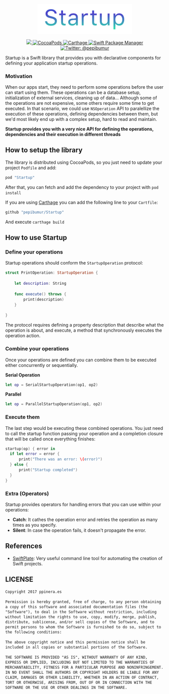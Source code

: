<p align="center">
    <img src="Assets/logo.png" width="300" max-width="50%" alt=Startup />
</p>

<p align="center">
    <a href="https://travis-ci.org/pepibumur/Startup">
        <img src="https://travis-ci.org/pepibumur/Startup.svg?branch=master">
    </a>
    <a href="https://cocoapods.org/pods/Startup">
        <img src="https://img.shields.io/cocoapods/v/Startup.svg" alt="CocoaPods" />
    </a>
    <a href="https://github.com/Carthage/Carthage">
        <img src="https://img.shields.io/badge/carthage-compatible-4BC51D.svg?style=flat" alt="Carthage" />
    </a>
    <a href="https://swift.org/package-manager">
        <img src="https://img.shields.io/badge/spm-compatible-brightgreen.svg?style=flat" alt="Swift Package Manager" />
    </a>
    <a href="https://twitter.com/pepibumur">
        <img src="https://img.shields.io/badge/contact-@pepibumur-blue.svg?style=flat" alt="Twitter: @pepibumur" />
    </a>
</p>

Startup is a Swift library that provides you with declarative components for defining your application startup operations.

### Motivation
When our apps start, they need to perform some operations before the user can start using them. These operations can be a database setup, initialization of external services, cleaning up of data... Although some of the operations are not expensive, some others require some time to get executed. In that scenario, we could use `NSOperation` API to paralellize the execution of these operations, defining dependencies between them, but we'd most likely end up with a complex setup, hard to read and maintain.

**Startup provides you with a very nice API for defining the operations, dependencies and their execution in different threads**

## How to setup the library
The library is distributed using CocoaPods, so you just need to update your project `Podfile` and add:

```ruby
pod "Startup"
```

After that, you can fetch and add the dependency to your project with `pod install`

If you are using [Carthage](https://github.com/carthage/carthage) you can add the following line to your `Cartfile`:

```ruby
github "pepibumur/Startup"
```

And execute `carthage build`

## How to use Startup
### Define your operations
Startup operations should conform the `StartupOperation` protocol:

```swift
struct PrintOperation: StartupOperation {

    let description: String
    
    func execute() throws {
        print(description)
    }
    
}
```

The protocol requires defining a property description that describe what the operation is about, and execute, a method that synchronously executes the operation action.

### Combine your operations

Once your operations are defined you can combine them to be executed either concurrently or sequentially.

**Serial Operation**

```swift
let op = SerialStartupOperation(op1, op2)
```

**Parallel**

```swift
let op = ParallelStartupOperation(op1, op2)
```

### Execute them

The last step would be executing these combined operations. You just need to call the startup function passing your operation and a completion closure that will be called once everything finishes:

```swift
startup(op) { error in
  if let error = error {
      print("There was an error: \(error)")
  } else {
      print("Startup completed")
  }
}
```

### Extra (Operators)
Startup  provides operators for handling errors that you can use within your operations:

- **Catch**: It cathes the operation error and retries the operation as many times as you specify.
- **Silent**: In case the operation fails, it doesn't propagate the error.

## References

- [SwiftPlate](https://github.com/JohnSundell/SwiftPlate): Very useful command line tool for automating the creation of Swift projects.

## LICENSE

```
Copyright 2017 ppinera.es

Permission is hereby granted, free of charge, to any person obtaining a copy of this software and associated documentation files (the "Software"), to deal in the Software without restriction, including without limitation the rights to use, copy, modify, merge, publish, distribute, sublicense, and/or sell copies of the Software, and to permit persons to whom the Software is furnished to do so, subject to the following conditions:

The above copyright notice and this permission notice shall be included in all copies or substantial portions of the Software.

THE SOFTWARE IS PROVIDED "AS IS", WITHOUT WARRANTY OF ANY KIND, EXPRESS OR IMPLIED, INCLUDING BUT NOT LIMITED TO THE WARRANTIES OF MERCHANTABILITY, FITNESS FOR A PARTICULAR PURPOSE AND NONINFRINGEMENT. IN NO EVENT SHALL THE AUTHORS OR COPYRIGHT HOLDERS BE LIABLE FOR ANY CLAIM, DAMAGES OR OTHER LIABILITY, WHETHER IN AN ACTION OF CONTRACT, TORT OR OTHERWISE, ARISING FROM, OUT OF OR IN CONNECTION WITH THE SOFTWARE OR THE USE OR OTHER DEALINGS IN THE SOFTWARE.
```